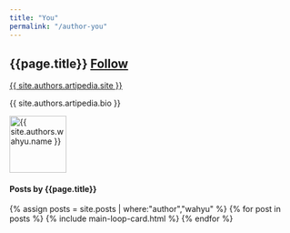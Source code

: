 ```yaml
---
title: "You"
permalink: "/author-you"
---
```

<div class="container">
<div class="row justify-content-center">
    <div style="margin-top:30px">        
        <div class="row align-items-center mb-5">
            <div class="col-md-9">
                <h2 class="font-weight-bold">{{page.title}} <span class="ml-3 small btn btn-outline-success btn-sm btn-round"><a href="https://twitter.com/{{ site.authors.wahyu.twitter }}">Follow</a></span></h2>
                <p><a href="{{ site.authors.wahyu.site }}">{{ site.authors.artipedia.site }}</a></p>
                <p class="excerpt">{{ site.authors.artipedia.bio }}</p>
            </div>
            <div class="col-md-3 text-right">
                <img alt="{{ site.authors.wahyu.name }}" src="{{site.url}}{{ site.authors.wahyu.avatar }}" class="rounded-circle" height="100" width="100">
            </div>
        </div>
        <h4 class="font-weight-bold spanborder"><span>Posts by {{page.title}}</span></h4>
            {% assign posts = site.posts | where:"author","wahyu" %}
            {% for post in posts %}
            {% include main-loop-card.html %}
            {% endfor %}
    </div>
</div>
</div>
